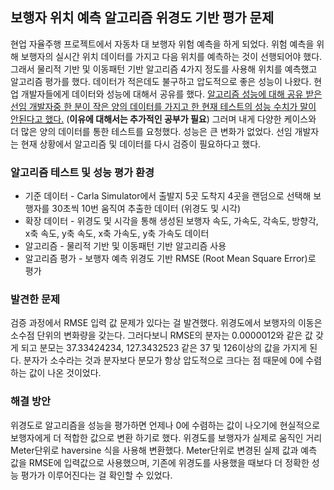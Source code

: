 ## 보행자 위치 예측 알고리즘 위경도 기반 평가 문제

현업 자율주행 프로젝트에서 자동차 대 보행자 위험 예측을 하게 되었다. 위험 예측을 위해 보행자의 실시간 위치 데이터를 가지고 다음 위치를 예측하는 것이 선행되어야 했다. 그래서 물리적 기반 및 이동패턴 기반 알고리즘 4가지 정도를 사용해 위치를 예측했고 알고리즘 평가를 했다. 데이터가 적은데도 불구하고 압도적으로 좋은 성능이 나왔다. 현업 개발자들에게 데이터와 성능에 대해서 공유를 했다. <u>알고리즘 성능에 대해 공유 받은 선임 개발자중 한 분이 작은 양의 데이터를 가지고 한 현재 테스트의 성능 수치가 말이 안된다고 했다.</u> (**이유에 대해서는 추가적인 공부가 필요**) 그러며 내게 다양한 케이스와 더 많은 양의 데이터를 통한 테스트를 요청했다. 성능은 큰 변화가 없었다. 선임 개발자는 현재 상황에서 알고리즘 및 데이터를 다시 검증이 필요하다고 했다.

### 알고리즘 테스트 및 성능 평가 환경

* 기준 데이터 - Carla Simulator에서 출발지 5곳 도착지 4곳을 랜덤으로 선택해 보행자를 30초씩 10번 움직여 추출한 데이터 (위경도 및 시각)
* 확장 데이터 - 위경도 및 시각을 통해 생성된 보행자 속도, 가속도, 각속도, 방향각, x축 속도, y축 속도, x축 가속도, y축 가속도 데이터 
* 알고리즘 - 물리적 기반 및 이동패턴 기반 알고리즘 사용
* 알고리즘 평가 - 보행자 예측 위경도 기반 RMSE (Root Mean Square Error)로 평가 

### 발견한 문제

  검증 과정에서 RMSE 입력 값 문제가 있다는 걸 발견했다. 위경도에서 보행자의 이동은 소수점 단위의 변화량을 갖는다. 그러다보니 RMSE의 분자는 0.0000012와 같은 값 갖게 되고 분모는 37.33424234, 127.3432523 같은 37 및 126이상의 값을 가지게 된다. 분자가 소수라는 것과 분자보다 분모가 항상 압도적으로 크다는 점 때문에 0에 수렴하는 값이 나온 것이었다.

### 해결 방안

  위경도로 알고리즘을 성능을 평가하면 언제나 0에 수렴하는 값이 나오기에 현실적으로 보행자에게 더 적합한 값으로 변환 하기로 했다. 위경도를 보행자가 실제로 움직인 거리 Meter단위로 haversine 식을 사용해 변환했다. Meter단위로 변경된 실제 값과 예측 값을 RMSE에 입력값으로 사용했으며, 기존에 위경도를 사용했을 때보다 더 정확한 성능 평가가 이루어진다는 걸 확인할 수 있었다.

